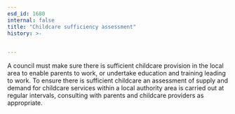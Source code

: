 ```yaml
---
esd_id: 1680
internal: false
title: "Childcare sufficiency assessment"
history: >-
  

---
```


A council must make sure there is sufficient childcare provision in the local area to enable parents to work, or undertake education and training leading to work. To ensure there is sufficient childcare an assessment of supply and demand for childcare services within a local authority area is carried out at regular intervals, consulting with parents and childcare providers as appropriate.

